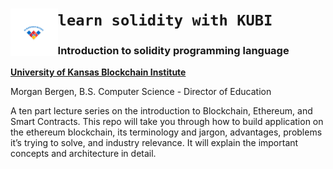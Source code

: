 <h1>
<img usemap="#click" align="left" width=15% src="/lectures/assets/KU-Blockchain-logo.svg">
<map name="click">
<area href="https://kublockchain.com">
</map>
</h1>

# `learn solidity with KUBI`

### Introduction to solidity programming language 

[ **University of Kansas Blockchain Institute** ](https://kublockchain.com) 

Morgan Bergen, B.S. Computer Science - Director of Education

A ten part lecture series on the introduction to Blockchain, Ethereum, and Smart Contracts.  This repo will take you through how to build application on the ethereum blockchain, its terminology and jargon, advantages, problems it’s trying to solve, and industry relevance. It will explain the important concepts and architecture in detail.
